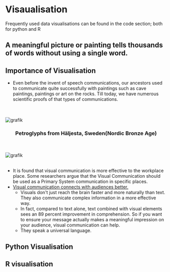 # Visaualisation
Frequently used data visualisations can be found in the code section; both for python and R

## A meaningful picture or painting tells thousands of words without using a single word. 

## Importance of Visualisation
* Even before the invent of speech communications, our ancestors used to communicate quite successfully with paintings such as cave paintings, paintings or art on the rocks. Till today, we have numerous scientific proofs of that types of communications. 

<br><br>
![grafik](https://user-images.githubusercontent.com/61450446/130199469-b52cf6ef-f8a2-4676-bebc-ad96b3a874bc.png)
<div align="center"> <h3>Petroglyphs from Häljesta, Sweden(Nordic Bronze Age)</h3></div>

<br><br>
![grafik](https://user-images.githubusercontent.com/61450446/130203414-157c0cd7-9125-46b6-b4d4-dc73b3d68753.png)
<br><br>




* It is found that visual communication is more effective to the workplace place. Some researchers argue that the Visual Communication should be used as a Primary System communication in specific places.
* [Visual communication connects with audiences better.](https://www.inc.com/amy-balliett/5-reasons-your-marketing-team-should-start-using-visuals-if-theyre-not-already.html)
  * Visuals don't just reach the brain faster and more naturally than text. They also communicate complex information in a more effective way. 
  * In fact, compared to text alone, text combined with visual elements sees an 89 percent improvement in comprehension. So if you want to ensure your message actually makes a meaningful impression on your audience, visual communication can help. 
  * They speak a universal language. 

## Python Visualisation
## R visualisation


